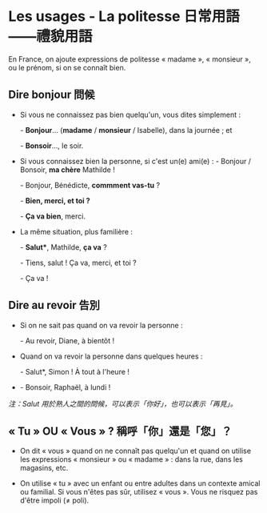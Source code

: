 # Les usages - La politesse 日常用語——禮貌用語
En France, on ajoute expressions de politesse « madame », « monsieur », ou le prénom, si on se connaît bien.

## Dire bonjour 問候
* Si vous ne connaissez pas bien quelqu'un, vous dites simplement : 

    \- **Bonjour**... (**madame** / **monsieur** / Isabelle), dans la journée ; et

    \- **Bonsoir**..., le soir.

* Si vous connaissez bien la personne, si c'est un(e) ami(e) : 
    \- Bonjour / Bonsoir, **ma chère** Mathilde !

    \- Bonjour, Bénédicte, **commment vas-tu** ?

    \- **Bien, merci, et toi ?**

    \- **Ça va bien**, merci.

* La même situation, plus familière : 
    
    \- **Salut\***, Mathilde, **ça va** ?

    \- Tiens, salut ! Ça va, merci, et toi ?

    \- Ça va !


## Dire au revoir 告別
* Si on ne sait pas quand on va revoir la personne : 

    \- Au revoir, Diane, à bientôt !

* Quand on va revoir la personne dans quelques heures : 

    \- Salut\*, Simon ! À tout à l'heure !

* \- Bonsoir, Raphaël, à lundi !

*注：Salut 用於熟人之間的問候，可以表示「你好」，也可以表示「再見」。*


## « Tu » OU « Vous » ? 稱呼「你」還是「您」？
* On dit « vous » quand on ne connaît pas quelqu'un et quand on utilise les expressions « monsieur » ou « madame » : dans la rue, dans les magasins, etc.

* On utilise « tu » avec un enfant ou entre adultes dans un contexte amical ou familial. Si vous n'êtes pas sûr, utilisez « vous ». Vous ne risquez pas d'être impoli (&ne; poli).